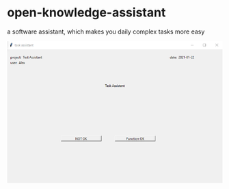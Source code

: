 # open-knowledge-assistant
a software assistant, which makes you daily complex tasks more easy 


<img src="https://github.com/Rellin-Entwicklung/open-knowledge-assistant/blob/main/firstScreen.PNG"/>



